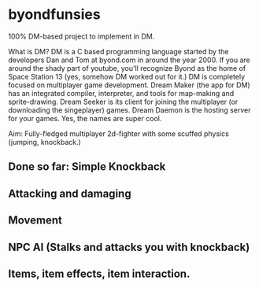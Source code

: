 # byondfunsies
100% DM-based project to implement in DM.

What is DM? 
DM is a C based programming language started by the developers Dan and Tom at byond.com in around the year 2000.
If you are around the shady part of youtube, you'll recognize Byond as the home of Space Station 13 (yes, somehow DM worked out for it.)
DM is completely focused on multiplayer game development.
Dream Maker (the app for DM) has an integrated compiler, interpreter, and tools for map-making and sprite-drawing.
Dream Seeker is its client for joining the multiplayer (or downloading the singeplayer) games.
Dream Daemon is the hosting server for your games.
Yes, the names are super cool.

Aim:
Fully-fledged multiplayer 2d-fighter with some scuffed physics (jumping, knockback.)

Done so far:
Simple Knockback
-
Attacking and damaging
-
Movement
-
NPC AI (Stalks and attacks you with knockback)
-
Items, item effects, item interaction.
-
